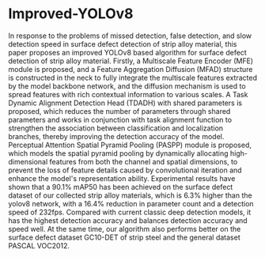 # Improved-YOLOv8
In response to the problems of missed detection, false detection, and slow detection speed in surface defect detection of strip alloy material, this paper proposes an improved YOLOv8 based algorithm for surface defect detection of strip alloy material. Firstly, a Multiscale Feature Encoder (MFE) module is proposed, and a Feature Aggregation Diffusion (MFAD) structure is constructed in the neck to fully integrate the multiscale features extracted by the model backbone network, and the diffusion mechanism is used to spread features with rich contextual information to various scales. A Task Dynamic Alignment Detection Head (TDADH) with shared parameters is proposed, which reduces the number of parameters through shared parameters and works in conjunction with task alignment function to strengthen the association between classification and localization branches, thereby improving the detection accuracy of the model. Perceptual Attention Spatial Pyramid Pooling (PASPP) module is proposed, which models the spatial pyramid pooling by dynamically allocating high-dimensional features from both the channel and spatial dimensions, to prevent the loss of feature details caused by convolutional iteration and enhance the model's representation ability. Experimental results have shown that a 90.1\% mAP50 has been achieved on the surface defect dataset of our collected strip alloy materials, which is 6.3\% higher than the yolov8 network, with a 16.4\% reduction in parameter count and a detection speed of 232fps. Compared with current classic deep detection models, it has the highest detection accuracy and balances detection accuracy and speed well. At the same time, our algorithm also performs better on the surface defect dataset GC10-DET of strip steel and the general dataset PASCAL VOC2012.
